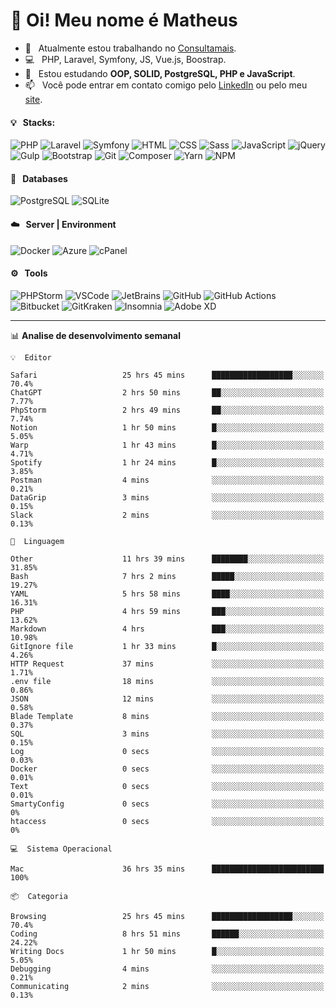 # 👋 Oi! Meu nome é Matheus

- 🔭 &nbsp; Atualmente estou trabalhando no [Consultamais](https://consultamais.com.br/).
- 💻 &nbsp; PHP, Laravel, Symfony, JS, Vue.js, Boostrap.
- 🌱 &nbsp; Estou estudando **OOP, SOLID, PostgreSQL, PHP e JavaScript**.
- 📫 &nbsp; Você pode entrar em contato comigo pelo [LinkedIn](https://www.linkedin.com/in/matheuscamargoxavier/) ou pelo meu [site](https://matheuscamargo.co).

#### 💡 &nbsp; Stacks:
![PHP](https://img.shields.io/badge/-PHP-777BB4?&logo=php&logoColor=FFFFFF)
![Laravel](https://img.shields.io/badge/-Laravel-FF2D20?&logo=laravel&logoColor=FFFFFF)
![Symfony](https://img.shields.io/badge/-Symfony-000000?&logo=symfony&logoColor=FFFFFF)
![HTML](https://img.shields.io/badge/-HTML-E34F26?&logo=html5&logoColor=FFFFFF)
![CSS](https://img.shields.io/badge/-CSS-1572B6?&logo=css3&logoColor=FFFFFF)
![Sass](https://img.shields.io/badge/-Sass-CC6699?&logo=sass&logoColor=FFFFFF)
![JavaScript](https://img.shields.io/badge/-JavaScript-F7DF1E?&logo=javascript&logoColor=FFFFFF)
![jQuery](https://img.shields.io/badge/-jQuery-0769AD?&logo=jquery&logoColor=FFFFFF)
![Gulp](https://img.shields.io/badge/-Gulp-CF4647?&logo=gulp&logoColor=FFFFFF)
![Bootstrap](https://img.shields.io/badge/-Bootstrap-7952B3?&logo=bootstrap&logoColor=FFFFFF)
![Git](https://img.shields.io/badge/-Git-F05032?&logo=git&logoColor=FFFFFF)
![Composer](https://img.shields.io/badge/-Composer-885630?&logo=composer&logoColor=FFFFFF)
![Yarn](https://img.shields.io/badge/-Yarn-2C8EBB?&logo=yarn&logoColor=FFFFFF)
![NPM](https://img.shields.io/badge/-npm-CB3837?&logo=npm&logoColor=FFFFFF)

#### 💾 &nbsp; Databases
![PostgreSQL](https://img.shields.io/badge/-PostgreSQL-336791?&logo=PostgreSQL&logoColor=FFFFFF)
![SQLite](https://img.shields.io/badge/-SQLite-003B57?&logo=SQLite&logoColor=FFFFFF)

#### ☁️ &nbsp; Server | Environment
![Docker](https://img.shields.io/badge/-Docker-2496ED?&logo=docker&logoColor=FFFFFF)
![Azure](https://img.shields.io/badge/-Azure-0089D6?&logo=microsoft%20azure&logoColor=FFFFFF)
![cPanel](https://img.shields.io/badge/-cPanel-FF6C2C?&logo=cpanel&logoColor=FFFFFF)

#### ⚙️ &nbsp; Tools
![PHPStorm](https://img.shields.io/badge/-PHPStorm-000000?&logo=PHPStorm&logoColor=FFFFFF)
![VSCode](https://img.shields.io/badge/-VSCode-007ACC?&logo=Visual%20Studio%20Code&logoColor=FFFFFF) 
![JetBrains](https://img.shields.io/badge/-JetBrains-000000?&logo=jetbrains&logoColor=FFFFFF) 
![GitHub](https://img.shields.io/badge/-GitHub-181717?&logo=github&logoColor=FFFFFF) 
![GitHub Actions](https://img.shields.io/badge/-GitHub%20Actions-181717?&logo=GitHub%20Actions&logoColor=FFFFFF) 
![Bitbucket](https://img.shields.io/badge/-Bitbucket-0052CC?&logo=bitbucket&logoColor=FFFFFF)
![GitKraken](https://img.shields.io/badge/-GitKraken-179287?&logo=GitKraken&logoColor=FFFFFF)
![Insomnia](https://img.shields.io/badge/-Insomnia-5849BE?&logo=Insomnia&logoColor=FFFFFF)
![Adobe XD](https://img.shields.io/badge/-Adobe%20XD-FF61F6?&logo=adobe%20xd&logoColor=FFFFFF) 
_______

📊  **Analise de desenvolvimento semanal**
```text
💡  Editor

Safari                   25 hrs 45 mins      ██████████████████░░░░░░░      70.4%
ChatGPT                  2 hrs 50 mins       ██░░░░░░░░░░░░░░░░░░░░░░░      7.77%
PhpStorm                 2 hrs 49 mins       ██░░░░░░░░░░░░░░░░░░░░░░░      7.74%
Notion                   1 hr 50 mins        █░░░░░░░░░░░░░░░░░░░░░░░░      5.05%
Warp                     1 hr 43 mins        █░░░░░░░░░░░░░░░░░░░░░░░░      4.71%
Spotify                  1 hr 24 mins        █░░░░░░░░░░░░░░░░░░░░░░░░      3.85%
Postman                  4 mins              ░░░░░░░░░░░░░░░░░░░░░░░░░      0.21%
DataGrip                 3 mins              ░░░░░░░░░░░░░░░░░░░░░░░░░      0.15%
Slack                    2 mins              ░░░░░░░░░░░░░░░░░░░░░░░░░      0.13%
```
```text
💬  Linguagem

Other                    11 hrs 39 mins      ████████░░░░░░░░░░░░░░░░░     31.85%
Bash                     7 hrs 2 mins        █████░░░░░░░░░░░░░░░░░░░░     19.27%
YAML                     5 hrs 58 mins       ████░░░░░░░░░░░░░░░░░░░░░     16.31%
PHP                      4 hrs 59 mins       ███░░░░░░░░░░░░░░░░░░░░░░     13.62%
Markdown                 4 hrs               ███░░░░░░░░░░░░░░░░░░░░░░     10.98%
GitIgnore file           1 hr 33 mins        █░░░░░░░░░░░░░░░░░░░░░░░░      4.26%
HTTP Request             37 mins             ░░░░░░░░░░░░░░░░░░░░░░░░░      1.71%
.env file                18 mins             ░░░░░░░░░░░░░░░░░░░░░░░░░      0.86%
JSON                     12 mins             ░░░░░░░░░░░░░░░░░░░░░░░░░      0.58%
Blade Template           8 mins              ░░░░░░░░░░░░░░░░░░░░░░░░░      0.37%
SQL                      3 mins              ░░░░░░░░░░░░░░░░░░░░░░░░░      0.15%
Log                      0 secs              ░░░░░░░░░░░░░░░░░░░░░░░░░      0.03%
Docker                   0 secs              ░░░░░░░░░░░░░░░░░░░░░░░░░      0.01%
Text                     0 secs              ░░░░░░░░░░░░░░░░░░░░░░░░░      0.01%
SmartyConfig             0 secs              ░░░░░░░░░░░░░░░░░░░░░░░░░         0%
htaccess                 0 secs              ░░░░░░░░░░░░░░░░░░░░░░░░░         0%
```
```text
💻  Sistema Operacional

Mac                      36 hrs 35 mins      █████████████████████████       100%
```
```text
📦  Categoria

Browsing                 25 hrs 45 mins      ██████████████████░░░░░░░      70.4%
Coding                   8 hrs 51 mins       ██████░░░░░░░░░░░░░░░░░░░     24.22%
Writing Docs             1 hr 50 mins        █░░░░░░░░░░░░░░░░░░░░░░░░      5.05%
Debugging                4 mins              ░░░░░░░░░░░░░░░░░░░░░░░░░      0.21%
Communicating            2 mins              ░░░░░░░░░░░░░░░░░░░░░░░░░      0.13%
```
